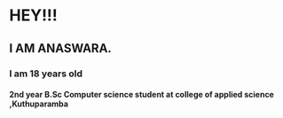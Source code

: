 # HEY!!!
##  I AM ANASWARA.
### I am 18 years old 
#### 2nd year B.Sc Computer science student at college of applied science ,Kuthuparamba
